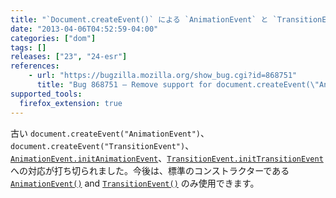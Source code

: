 ```yaml
---
title: "`Document.createEvent()` による `AnimationEvent` と `TransitionEvent` インスタンスの生成が認められなくなりました"
date: "2013-04-06T04:52:59-04:00"
categories: ["dom"]
tags: []
releases: ["23", "24-esr"]
references:
    - url: "https://bugzilla.mozilla.org/show_bug.cgi?id=868751"
      title: "Bug 868751 – Remove support for document.createEvent(\"AnimationEvent\"), document.createEvent(\"TransitionEvent\"), AnimationEvent.initAnimationEvent, and TransitionEvent.initTransitionEvent"
supported_tools:
  firefox_extension: true
---
```

古い `document.createEvent("AnimationEvent")`、`document.createEvent("TransitionEvent")`、[`AnimationEvent.initAnimationEvent`](https://developer.mozilla.org/docs/Web/API/AnimationEvent#initAnimationEvent)、[`TransitionEvent.initTransitionEvent`](https://developer.mozilla.org/docs/Web/API/TransitionEvent#initTransitionEvent) への対応が打ち切られました。今後は、標準のコンストラクターである [`AnimationEvent()`](https://developer.mozilla.org/docs/Web/API/AnimationEvent.AnimationEvent) and [`TransitionEvent()`](https://developer.mozilla.org/docs/Web/API/TransitionEvent.TransitionEvent) のみ使用できます。

